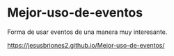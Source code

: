 # Mejor-uso-de-eventos
Forma de usar eventos de una manera muy interesante.

https://jesusbriones2.github.io/Mejor-uso-de-eventos/
